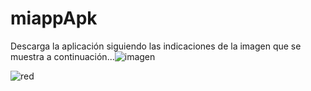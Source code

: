 # miappApk
Descarga la aplicación siguiendo las indicaciones de la imagen que se muestra a continuación...![imagen](https://github.com/Nikrovikey/miappApk/assets/134122438/2fd0c8a6-5618-431d-ae69-06881940db8b)

![red](https://github.com/Nikrovikey/miappApk/assets/134122438/3edd3763-cd0b-49d2-b217-2ad2ed3ce822)
